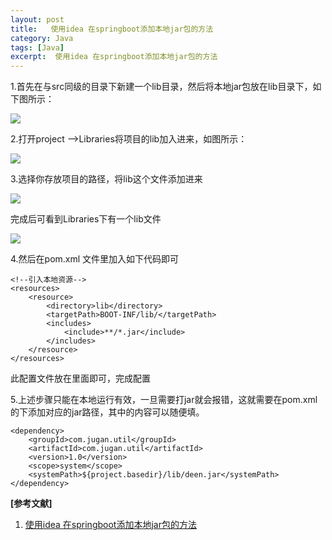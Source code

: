 ```yaml
---
layout: post
title:   使用idea 在springboot添加本地jar包的方法 
category: Java
tags: [Java]
excerpt:  使用idea 在springboot添加本地jar包的方法
---
```


1.首先在与src同级的目录下新建一个lib目录，然后将本地jar包放在lib目录下，如下图所示：

![](http://www.nangongyibin.com/assets/images/Java/Java/27.png)

2.打开project ——>Libraries将项目的lib加入进来，如图所示：

![](http://www.nangongyibin.com/assets/images/Java/Java/28.png)

3.选择你存放项目的路径，将lib这个文件添加进来

![](http://www.nangongyibin.com/assets/images/Java/Java/29.png)

完成后可看到Libraries下有一个lib文件

![](http://www.nangongyibin.com/assets/images/Java/Java/30.png)

4.然后在pom.xml 文件里加入如下代码即可

 
	<!--引入本地资源-->
	<resources>
		<resource>
			<directory>lib</directory>
			<targetPath>BOOT-INF/lib/</targetPath> 
			<includes> 
				<include>**/*.jar</include> 
			</includes> 
		</resource> 
	</resources>

此配置文件放在<build></build>里面即可，完成配置

5.上述步骤只能在本地运行有效，一旦需要打jar就会报错，这就需要在pom.xml的<dependencys>下添加对应的jar路径，其中<groupId><artifactId><version>的内容可以随便填。

	<dependency>
		<groupId>com.jugan.util</groupId>	 
		<artifactId>com.jugan.util</artifactId>	 
		<version>1.0</version>	 
		<scope>system</scope>	 
		<systemPath>${project.basedir}/lib/deen.jar</systemPath>	 
	</dependency>

**[参考文献]**

1. [使用idea 在springboot添加本地jar包的方法](https://www.cnblogs.com/suizhikuo/p/9489390.html "使用idea 在springboot添加本地jar包的方法")




